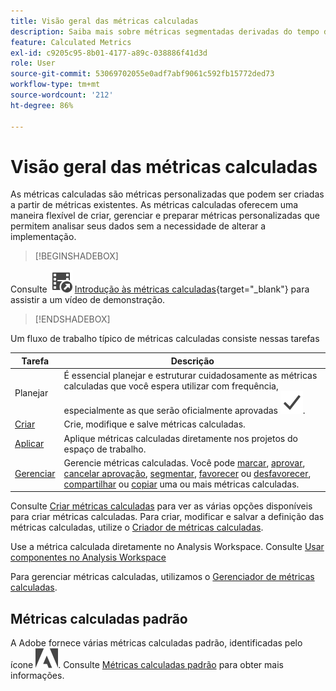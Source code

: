 ```yaml
---
title: Visão geral das métricas calculadas
description: Saiba mais sobre métricas segmentadas derivadas do tempo de execução do relatório.
feature: Calculated Metrics
exl-id: c9205c95-8b01-4177-a89c-038886f41d3d
role: User
source-git-commit: 53069702055e0adf7abf9061c592fb15772ded73
workflow-type: tm+mt
source-wordcount: '212'
ht-degree: 86%

---
```


# Visão geral das métricas calculadas

As métricas calculadas são métricas personalizadas que podem ser criadas a partir de métricas existentes. As métricas calculadas oferecem uma maneira flexível de criar, gerenciar e preparar métricas personalizadas que permitem analisar seus dados sem a necessidade de alterar a implementação.



>[!BEGINSHADEBOX]

Consulte ![VideoCheckedOut](/help/assets/icons/VideoCheckedOut.svg) [Introdução às métricas calculadas](https://video.tv.adobe.com/v/31787/?quality=12&learn=on){target="_blank"} para assistir a um vídeo de demonstração.

>[!ENDSHADEBOX]

Um fluxo de trabalho típico de métricas calculadas consiste nessas tarefas

| Tarefa | Descrição |
| --- | --- |
| Planejar | É essencial planejar e estruturar cuidadosamente as métricas calculadas que você espera utilizar com frequência, especialmente as que serão oficialmente aprovadas ![Marca de verificação](/help/assets/icons/Checkmark.svg). |
| [Criar](/help/components/calc-metrics/cm-workflow/cm-build-metrics.md) | Crie, modifique e salve métricas calculadas. |
| [Aplicar](/help/components/use-components-in-workspace.md) | Aplique métricas calculadas diretamente nos projetos do espaço de trabalho. |
| [Gerenciar](/help/components/calc-metrics/cm-workflow/cm-manager.md) | Gerencie métricas calculadas. Você pode [marcar](/help/components/calc-metrics/cm-workflow/cm-tagging.md), [aprovar](/help/components/calc-metrics/cm-workflow/cm-approving.md), [cancelar aprovação](/help/components/calc-metrics/cm-workflow/cm-approving.md), [segmentar](/help/components/calc-metrics/cm-workflow/cm-filter.md), [favorecer](/help/components/calc-metrics/cm-workflow/cm-favorite.md) ou [desfavorecer](/help/components/calc-metrics/cm-workflow/cm-favorite.md), [compartilhar](/help/components/calc-metrics/cm-workflow/cm-sharing.md) ou [copiar](/help/components/calc-metrics/cm-workflow/cm-copy.md) uma ou mais métricas calculadas. |

Consulte [Criar métricas calculadas](/help/components/calc-metrics/cm-workflow/cm-workflow.md) para ver as várias opções disponíveis para criar métricas calculadas. Para criar, modificar e salvar a definição das métricas calculadas, utilize o [Criador de métricas calculadas](cm-workflow/cm-build-metrics.md).

Use a métrica calculada diretamente no Analysis Workspace. Consulte [Usar componentes no Analysis Workspace](/help/components/use-components-in-workspace.md)

Para gerenciar métricas calculadas, utilizamos o [Gerenciador de métricas calculadas](cm-workflow/cm-manager.md).

## Métricas calculadas padrão

A Adobe fornece várias métricas calculadas padrão, identificadas pelo ícone ![AdobeLogoSmall](/help/assets/icons/AdobeLogoSmall.svg). Consulte [Métricas calculadas padrão](/help/components/calc-metrics/default-calcmetrics.md) para obter mais informações.
